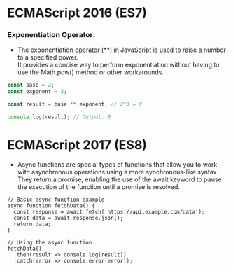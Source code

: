 # ECMAScript 2016 (ES7)

### Exponentiation Operator:

* The exponentiation operator (**) in JavaScript is used to raise a number to a specified power. <br>It provides a concise way to perform exponentiation without having to use the Math.pow() method or other workarounds.

```javascript
const base = 2;
const exponent = 3;

const result = base ** exponent; // 2^3 = 8

console.log(result); // Output: 8

```

# ECMAScript 2017 (ES8)

* Async functions are special types of functions that allow you to work with asynchronous operations using a more synchronous-like syntax.<br> They return a promise, enabling the use of the await keyword to pause the execution of the function until a promise is resolved.

```
// Basic async function example
async function fetchData() {
  const response = await fetch('https://api.example.com/data');
  const data = await response.json();
  return data;
}

// Using the async function
fetchData()
  .then(result => console.log(result))
  .catch(error => console.error(error));

```
